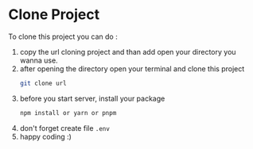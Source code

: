 # Clone Project

To clone this project you can do :

1. copy the url cloning project and than add open your directory you wanna use.
2. after opening the directory open your terminal and clone this project
   ```bash
   git clone url
   ```
3. before you start server, install your package
   ```bash
   npm install or yarn or pnpm
   ```
4. don't forget create file `.env`
5. happy coding :)
